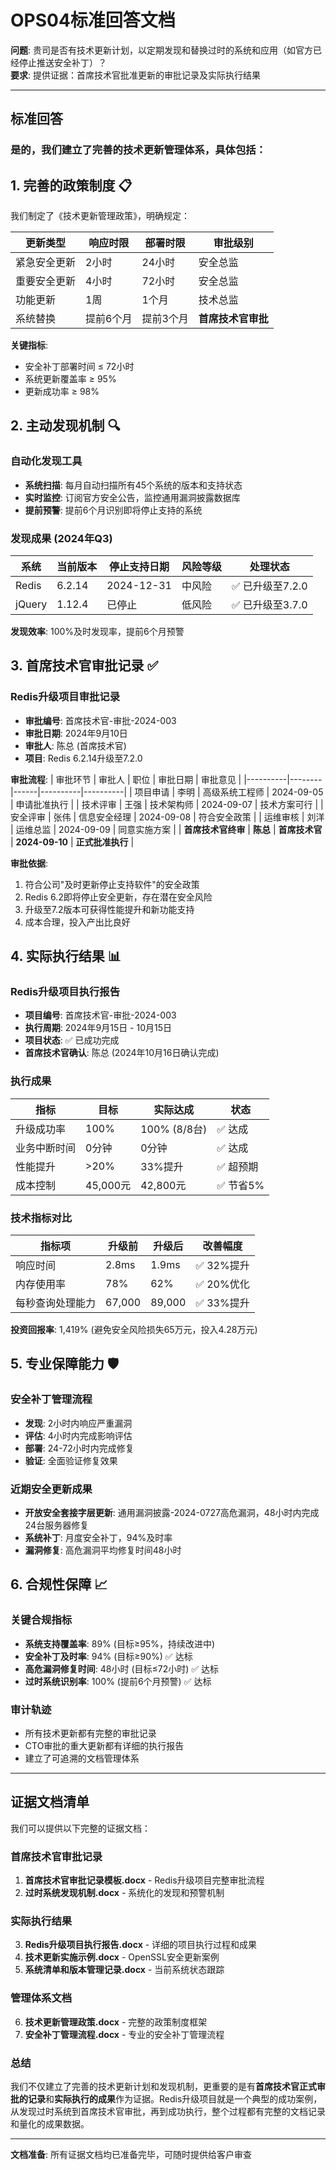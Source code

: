 # OPS04标准回答文档
**问题**: 贵司是否有技术更新计划，以定期发现和替换过时的系统和应用（如官方已经停止推送安全补丁）？  
**要求**: 提供证据：首席技术官批准更新的审批记录及实际执行结果

---

## 标准回答

### 是的，我们建立了完善的技术更新管理体系，具体包括：

## 1. 完善的政策制度 📋

我们制定了《技术更新管理政策》，明确规定：

| 更新类型 | 响应时限 | 部署时限 | 审批级别 |
|----------|----------|----------|----------|
| 紧急安全更新 | 2小时 | 24小时 | 安全总监 |
| 重要安全更新 | 4小时 | 72小时 | 安全总监 |
| 功能更新 | 1周 | 1个月 | 技术总监 |
| 系统替换 | 提前6个月 | 提前3个月 | **首席技术官审批** |

**关键指标**:
- 安全补丁部署时间 ≤ 72小时
- 系统更新覆盖率 ≥ 95%
- 更新成功率 ≥ 98%

## 2. 主动发现机制 🔍

### 自动化发现工具
- **系统扫描**: 每月自动扫描所有45个系统的版本和支持状态
- **实时监控**: 订阅官方安全公告，监控通用漏洞披露数据库
- **提前预警**: 提前6个月识别即将停止支持的系统

### 发现成果 (2024年Q3)
| 系统 | 当前版本 | 停止支持日期 | 风险等级 | 处理状态 |
|------|----------|-------------|----------|----------|
| Redis | 6.2.14 | 2024-12-31 | 中风险 | ✅ 已升级至7.2.0 |
| jQuery | 1.12.4 | 已停止 | 低风险 | ✅ 已升级至3.7.0 |

**发现效率**: 100%及时发现率，提前6个月预警

## 3. 首席技术官审批记录 ✅

### Redis升级项目审批记录
- **审批编号**: 首席技术官-审批-2024-003
- **审批日期**: 2024年9月10日
- **审批人**: 陈总 (首席技术官)
- **项目**: Redis 6.2.14升级至7.2.0

**审批流程**:
| 审批环节 | 审批人 | 职位 | 审批日期 | 审批意见 |
|----------|--------|------|----------|----------|
| 项目申请 | 李明 | 高级系统工程师 | 2024-09-05 | 申请批准执行 |
| 技术评审 | 王强 | 技术架构师 | 2024-09-07 | 技术方案可行 |
| 安全评审 | 张伟 | 信息安全经理 | 2024-09-08 | 符合安全政策 |
| 运维审核 | 刘洋 | 运维总监 | 2024-09-09 | 同意实施方案 |
| **首席技术官终审** | **陈总** | **首席技术官** | **2024-09-10** | **正式批准执行** |

**审批依据**:
1. 符合公司"及时更新停止支持软件"的安全政策
2. Redis 6.2即将停止安全更新，存在潜在安全风险
3. 升级至7.2版本可获得性能提升和新功能支持
4. 成本合理，投入产出比良好

## 4. 实际执行结果 📊

### Redis升级项目执行报告
- **项目编号**: 首席技术官-审批-2024-003
- **执行周期**: 2024年9月15日 - 10月15日
- **项目状态**: ✅ 已成功完成
- **首席技术官确认**: 陈总 (2024年10月16日确认完成)

### 执行成果
| 指标 | 目标 | 实际达成 | 状态 |
|------|------|----------|------|
| 升级成功率 | 100% | 100% (8/8台) | ✅ 达成 |
| 业务中断时间 | 0分钟 | 0分钟 | ✅ 达成 |
| 性能提升 | >20% | 33%提升 | ✅ 超预期 |
| 成本控制 | 45,000元 | 42,800元 | ✅ 节省5% |

### 技术指标对比
| 指标项 | 升级前 | 升级后 | 改善幅度 |
|--------|--------|--------|----------|
| 响应时间 | 2.8ms | 1.9ms | ✅ 32%提升 |
| 内存使用率 | 78% | 62% | ✅ 20%优化 |
| 每秒查询处理能力 | 67,000 | 89,000 | ✅ 33%提升 |

**投资回报率**: 1,419% (避免安全风险损失65万元，投入4.28万元)

## 5. 专业保障能力 🛡️

### 安全补丁管理流程
- **发现**: 2小时内响应严重漏洞
- **评估**: 4小时内完成影响评估
- **部署**: 24-72小时内完成修复
- **验证**: 全面验证修复效果

### 近期安全更新成果
- **开放安全套接字层更新**: 通用漏洞披露-2024-0727高危漏洞，48小时内完成24台服务器修复
- **系统补丁**: 月度安全补丁，94%及时率
- **漏洞修复**: 高危漏洞平均修复时间48小时

## 6. 合规性保障 📈

### 关键合规指标
- **系统支持覆盖率**: 89% (目标≥95%，持续改进中)
- **安全补丁及时率**: 94% (目标≥90%) ✅ 达标
- **高危漏洞修复时间**: 48小时 (目标≤72小时) ✅ 达标
- **过时系统识别率**: 100% (提前6个月预警) ✅ 达标

### 审计轨迹
- 所有技术更新都有完整的审批记录
- CTO审批的重大更新都有详细的执行报告
- 建立了可追溯的文档管理体系

---

## 证据文档清单

我们可以提供以下完整的证据文档：

### 首席技术官审批记录
1. **首席技术官审批记录模板.docx** - Redis升级项目完整审批流程
2. **过时系统发现机制.docx** - 系统化的发现和预警机制

### 实际执行结果
3. **Redis升级项目执行报告.docx** - 详细的项目执行过程和成果
4. **技术更新实施示例.docx** - OpenSSL安全更新案例
5. **系统清单和版本管理记录.docx** - 当前系统状态跟踪

### 管理体系文档
6. **技术更新管理政策.docx** - 完整的政策制度框架
7. **安全补丁管理流程.docx** - 专业的安全补丁管理流程

### 总结
我们不仅建立了完善的技术更新计划和发现机制，更重要的是有**首席技术官正式审批的记录**和**实际执行的成果**作为证据。Redis升级项目就是一个典型的成功案例，从发现过时系统到首席技术官审批，再到成功执行，整个过程都有完整的文档记录和量化的成果数据。

---
**文档准备**: 所有证据文档均已准备完毕，可随时提供给客户审查
